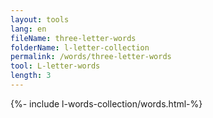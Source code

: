 ```yaml
---
layout: tools
lang: en
fileName: three-letter-words
folderName: l-letter-collection
permalink: /words/three-letter-words
tool: L-letter-words
length: 3
---
```

  
{%- include l-words-collection/words.html-%}
